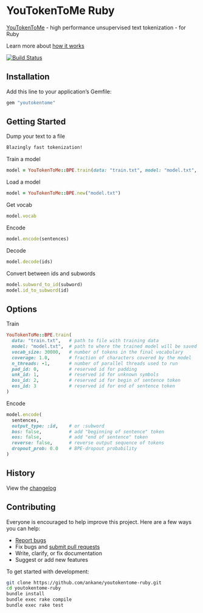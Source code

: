 # YouTokenToMe Ruby

[YouTokenToMe](https://github.com/VKCOM/YouTokenToMe) - high performance unsupervised text tokenization - for Ruby

Learn more about [how it works](https://medium.com/@vktech/youtokentome-a-tool-for-quick-text-tokenization-from-the-vk-team-aa6341215c5a)

[![Build Status](https://github.com/ankane/youtokentome-ruby/workflows/build/badge.svg?branch=master)](https://github.com/ankane/youtokentome-ruby/actions)

## Installation

Add this line to your application’s Gemfile:

```ruby
gem "youtokentome"
```

## Getting Started

Dump your text to a file

```txt
Blazingly fast tokenization!
```

Train a model

```ruby
model = YouTokenToMe::BPE.train(data: "train.txt", model: "model.txt", vocab_size: 30000)
```

Load a model

```ruby
model = YouTokenToMe::BPE.new("model.txt")
```

Get vocab

```ruby
model.vocab
```

Encode

```ruby
model.encode(sentences)
```

Decode

```ruby
model.decode(ids)
```

Convert between ids and subwords

```ruby
model.subword_to_id(subword)
model.id_to_subword(id)
```

## Options

Train

```ruby
YouTokenToMe::BPE.train(
  data: "train.txt",   # path to file with training data
  model: "model.txt",  # path to where the trained model will be saved
  vocab_size: 30000,   # number of tokens in the final vocabulary
  coverage: 1.0,       # fraction of characters covered by the model
  n_threads: -1,       # number of parallel threads used to run
  pad_id: 0,           # reserved id for padding
  unk_id: 1,           # reserved id for unknown symbols
  bos_id: 2,           # reserved id for begin of sentence token
  eos_id: 3            # reserved id for end of sentence token
)
```

Encode

```ruby
model.encode(
  sentences,
  output_type: :id,    # or :subword
  bos: false,          # add "beginning of sentence" token
  eos: false,          # add "end of sentence" token
  reverse: false,      # reverse output sequence of tokens
  dropout_prob: 0.0    # BPE-dropout probability
)
```

## History

View the [changelog](https://github.com/ankane/youtokentome-ruby/blob/master/CHANGELOG.md)

## Contributing

Everyone is encouraged to help improve this project. Here are a few ways you can help:

- [Report bugs](https://github.com/ankane/youtokentome-ruby/issues)
- Fix bugs and [submit pull requests](https://github.com/ankane/youtokentome-ruby/pulls)
- Write, clarify, or fix documentation
- Suggest or add new features

To get started with development:

```sh
git clone https://github.com/ankane/youtokentome-ruby.git
cd youtokentome-ruby
bundle install
bundle exec rake compile
bundle exec rake test
```
